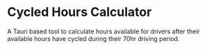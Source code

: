 # Cycled Hours Calculator
A Tauri based tool to calculate hours available for drivers after their available hours have cycled during their 70hr driving period.